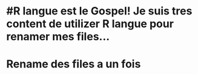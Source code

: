 #R langue est le Gospel! Je suis tres content de utilizer R langue pour renamer mes files...
=================================================================
# Rename des files a un fois
```{r}
```
